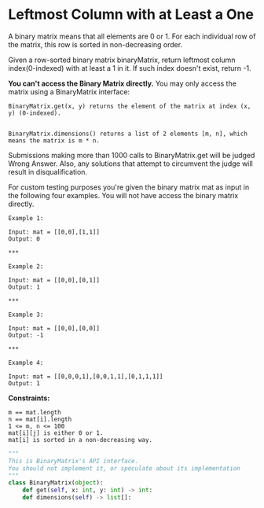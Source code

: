 # Leftmost Column with at Least a One

A binary matrix means that all elements are 0 or 1. For each individual row of the matrix, this row is sorted in non-decreasing order.

Given a row-sorted binary matrix binaryMatrix, return leftmost column index(0-indexed) with at least a 1 in it. If such index doesn't exist, return -1.

**You can't access the Binary Matrix directly.**  You may only access the matrix using a BinaryMatrix interface:

```
BinaryMatrix.get(x, y) returns the element of the matrix at index (x, y) (0-indexed).


BinaryMatrix.dimensions() returns a list of 2 elements [m, n], which means the matrix is m * n.
```

Submissions making more than 1000 calls to BinaryMatrix.get will be judged Wrong Answer.  Also, any solutions that attempt to circumvent the judge will result in disqualification.

For custom testing purposes you're given the binary matrix mat as input in the following four examples. You will not have access the binary matrix directly.

```
Example 1:

Input: mat = [[0,0],[1,1]]
Output: 0

***

Example 2:

Input: mat = [[0,0],[0,1]]
Output: 1

***

Example 3:

Input: mat = [[0,0],[0,0]]
Output: -1

***

Example 4:

Input: mat = [[0,0,0,1],[0,0,1,1],[0,1,1,1]]
Output: 1

```

**Constraints:**

```
m == mat.length
n == mat[i].length
1 <= m, n <= 100
mat[i][j] is either 0 or 1.
mat[i] is sorted in a non-decreasing way.
```




```python
"""
This is BinaryMatrix's API interface.
You should not implement it, or speculate about its implementation
"""
class BinaryMatrix(object):
    def get(self, x: int, y: int) -> int:
    def dimensions(self) -> list[]:

```